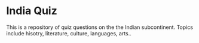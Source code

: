 # India Quiz

This is a repository of quiz questions on the the Indian subcontinent. Topics include hisotry, literature, culture, languages, arts..
